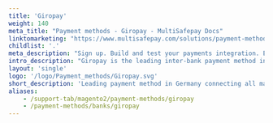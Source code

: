 ```yaml
---
title: 'Giropay'
weight: 140
meta_title: "Payment methods - Giropay - MultiSafepay Docs"
linktomarketing: "https://www.multisafepay.com/solutions/payment-methods/giropay"
childlist: '.'
meta_description: "Sign up. Build and test your payments integration. Explore our products and services. Use our API Reference, SDKs, and wrappers. Get support."
intro_description: "Giropay is the leading inter-bank payment method in Germany, connecting all major German retail banks. Customers pay from their own online banking environment. Settlement is instant and guaranteed."
layout: 'single'
logo: '/logo/Payment_methods/Giropay.svg' 
short_description: 'Leading payment method in Germany connecting all major German banks.'
aliases:
    - /support-tab/magento2/payment-methods/giropay
    - /payment-methods/banks/giropay
---
```


